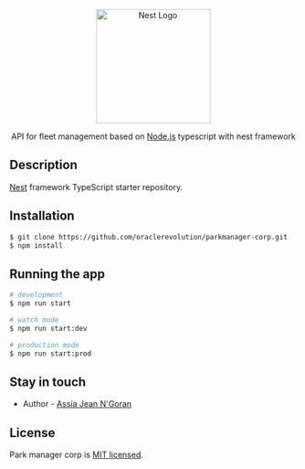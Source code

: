<p align="center">
  <a href="http://nestjs.com/" target="blank"><img src="https://nestjs.com/img/logo-small.svg" width="200" alt="Nest Logo" /></a>
</p>

[circleci-image]: https://img.shields.io/circleci/build/github/nestjs/nest/master?token=abc123def456
[circleci-url]: https://circleci.com/gh/nestjs/nest


<p align="center">API for fleet management based on <a href="http://nodejs.org" target="_blank">Node.js</a> typescript with nest framework</p>

## Description

[Nest](https://github.com/nestjs/nest) framework TypeScript starter repository.

## Installation

```bash
$ git clone https://github.com/oraclerevolution/parkmanager-corp.git
$ npm install
```

## Running the app

```bash
# development
$ npm run start

# watch mode
$ npm run start:dev

# production mode
$ npm run start:prod
```

## Stay in touch

- Author - [Assia Jean N'Goran](https://www.linkedin.com/in/assia-jean-gontran/)

## License

Park manager corp is [MIT licensed](LICENSE).
